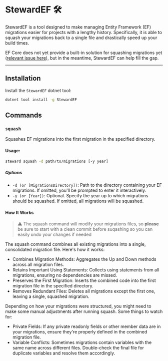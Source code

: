 # StewardEF 🛠️

StewardEF is a tool designed to make managing Entity Framework (EF) migrations easier for projects with a lengthy history. 
Specifically, it is able to squash your migrations back to a single file and drastically speed up your build times.

EF Core does not yet provide a built-in solution for squashing migrations yet ([relevant issue here](https://github.com/dotnet/efcore/issues/2174)), but in the meantime, StewardEF can help fill the gap.

---

## Installation

Install the `StewardEF` dotnet tool:

```bash
dotnet tool install -g StewardEF
```

## Commands

### `squash`

Squashes EF migrations into the first migration in the specified directory.

#### **Usage:**

```bash
steward squash -d path/to/migrations [-y year]
```
##### Options

- `-d (or [MigrationsDirectory])`: Path to the directory containing your EF migrations. If omitted, you'll be prompted to enter it interactively.
- `-y (or [Year])`: Optional. Specify the year up to which migrations should be squashed. If omitted, all migrations will be squashed.

#### **How It Works**

> ⚠️ The squash command will modify your migrations files, so **please** be sure to start with a clean commit before suqashing so you can easily undo your changes if needed

The squash command combines all existing migrations into a single, consolidated migration file. Here's how it works:

- Combines Migration Methods: Aggregates the Up and Down methods across all migration files.
- Retains Important Using Statements: Collects using statements from all migrations, ensuring no dependencies are missed.
- Preserves the First Migration: Inserts the combined code into the first migration file in the specified directory.
- Removes Redundant Files: Deletes all migrations except the first one, leaving a single, squashed migration.

Depending on how your migrations were structured, you might need to make some manual adjustments after running squash. Some things to watch for:

- Private Fields: If any private readonly fields or other member data are in your migrations, ensure they're properly defined in the combined migration file.
- Variable Conflicts: Sometimes migrations contain variables with the same name across different files. Double-check the final file for duplicate variables and resolve them accordingly.

